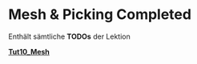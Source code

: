 # Mesh & Picking Completed

Enthält sämtliche **TODOs** der Lektion

[**Tut10_Mesh**](../Tut10_Mesh)
